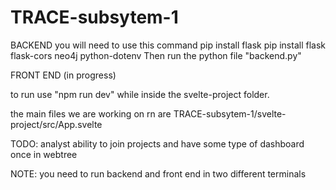 # TRACE-subsytem-1

BACKEND
you will need to use this command
pip install flask
pip install flask flask-cors neo4j python-dotenv
Then run the python file "backend.py"



FRONT END (in progress)

to run use "npm run dev" while inside the svelte-project folder.

the main files we are working on rn are
TRACE-subsytem-1/svelte-project/src/App.svelte

TODO:
analyst ability to join projects and have some type of dashboard once in
webtree


NOTE: you need to run backend and front end in two different terminals